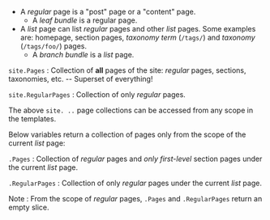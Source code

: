 * A _regular_ page is a "post" page or a "content" page.
  * A _leaf bundle_ is a regular page.
* A _list_ page can list _regular_ pages and other _list_ pages. Some
  examples are: homepage, section pages, _taxonomy term_ (`/tags/`) and
  _taxonomy_ (`/tags/foo/`) pages.
  * A _branch bundle_ is a _list_ page.

`site.Pages`
: Collection of **all** pages of the site: _regular_ pages,
    sections, taxonomies, etc. -- Superset of everything!

`site.RegularPages`
: Collection of only _regular_ pages.

The above `site. ..` page collections can be accessed from any scope in
the templates.

Below variables return a collection of pages only from the scope of
the current _list_ page:

`.Pages`
: Collection of _regular_ pages and _only first-level_
    section pages under the current _list_ page.

`.RegularPages`
: Collection of only _regular_ pages under the
    current _list_ page.


Note
: From the scope of _regular_ pages, `.Pages` and
    `.RegularPages` return an empty slice.
